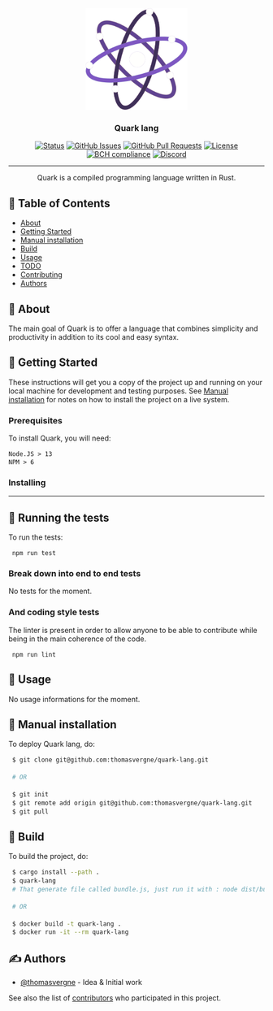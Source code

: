 <p align="center">
  <a href="" rel="noopener">
 <img width=200px height=200px src="assets/logo.png" alt="Project logo"></a>
</p>

<h3 align="center">Quark lang</h3>

<div align="center">

[![Status](https://img.shields.io/badge/status-active-success.svg)]()
[![GitHub Issues](https://img.shields.io/github/issues/thomasvergne/quark-lang.svg)](https://github.com/thomasvergne/quark-lang/issues)
[![GitHub Pull Requests](https://img.shields.io/github/issues-pr/thomasvergne/quark-lang.svg)](https://github.com/thomasvergne/quark-lang/pulls)
[![License](https://img.shields.io/badge/license-Creative%20commons-blue.svg)](/LICENSE)
[![BCH compliance](https://bettercodehub.com/edge/badge/thomasvergne/quark-lang?branch=master)](https://bettercodehub.com/)
[![Discord](https://discordapp.com/api/guilds/738827425043185717/widget.png?style=shield)](https://discord.gg/sXwE5Dp)
 
</div>

---

<p align="center"> 
    Quark is a compiled programming language written in Rust.
    <br> 
</p>

## 📝 Table of Contents

-   [About](#about)
-   [Getting Started](#getting_started)
-   [Manual installation](#manual)
-   [Build](#build)
-   [Usage](#usage)
-   [TODO](./TODO.md)
-   [Contributing](./CONTRIBUTING.md)
-   [Authors](#authors)

## 🧐 About <a name = "about"></a>

The main goal of Quark is to offer a language that combines simplicity and
productivity in addition to its cool and easy syntax.

## 🏁 Getting Started <a name = "getting_started"></a>

These instructions will get you a copy of the project up and running on your
local machine for development and testing purposes. See
[Manual installation](#manual) for notes on how to install the project on a live
system.

### Prerequisites

To install Quark, you will need:

```
Node.JS > 13
NPM > 6
```

### Installing

---

## 🔧 Running the tests <a name = "tests"></a>

To run the tests:

```
 npm run test
```

### Break down into end to end tests

No tests for the moment.

### And coding style tests

The linter is present in order to allow anyone to be able to contribute while
being in the main coherence of the code.

```
 npm run lint
```

## 🎈 Usage <a name="usage"></a>

No usage informations for the moment.

## 🚀 Manual installation <a name = "manual"></a>

To deploy Quark lang, do:

```bash
 $ git clone git@github.com:thomasvergne/quark-lang.git

 # OR

 $ git init
 $ git remote add origin git@github.com:thomasvergne/quark-lang.git
 $ git pull

```

## 🚀 Build <a name = "build"></a>

To build the project, do:

```bash
 $ cargo install --path .
 $ quark-lang
 # That generate file called bundle.js, just run it with : node dist/bundle.js

 # OR

 $ docker build -t quark-lang .
 $ docker run -it --rm quark-lang

```

## ✍️ Authors <a name = "authors"></a>

-   [@thomasvergne](https://github.com/thomasvergne) - Idea & Initial work

See also the list of
[contributors](https://github.com/thomasvergne/quark-lang/contributors) who
participated in this project.
